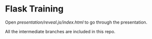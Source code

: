 # Flask Training

Open *presentation/reveal.js/index.html* to go through the presentation.

All the intermediate branches are included in this repo.